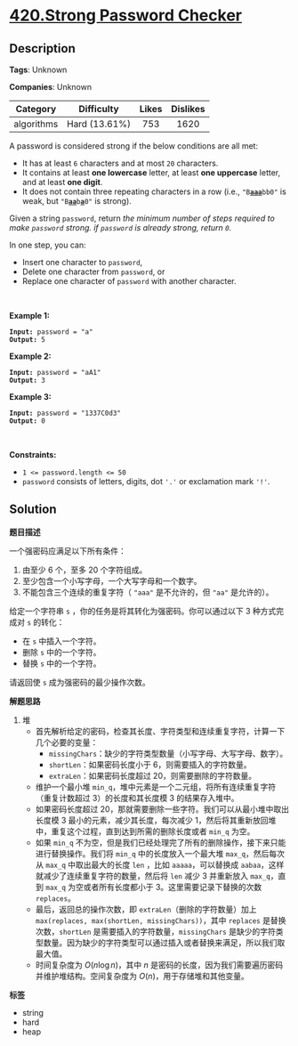# [420.Strong Password Checker](https://leetcode.com/problems/strong-password-checker/description/)

## Description

**Tags**: Unknown

**Companies**: Unknown

|  Category  |  Difficulty   | Likes | Dislikes |
| :--------: | :-----------: | :---: | :------: |
| algorithms | Hard (13.61%) |  753  |   1620   |

<p>A password is considered strong if the below conditions are all met:</p>
<ul>
  <li>It has at least <code>6</code> characters and at most <code>20</code> characters.</li>
  <li>It contains at least <strong>one lowercase</strong> letter, at least <strong>one uppercase</strong> letter, and at least <strong>one digit</strong>.</li>
  <li>It does not contain three repeating characters in a row (i.e., <code>&quot;B<u><strong>aaa</strong></u>bb0&quot;</code> is weak, but <code>&quot;B<strong><u>aa</u></strong>b<u><strong>a</strong></u>0&quot;</code> is strong).</li>
</ul>
<p>Given a string <code>password</code>, return <em>the minimum number of steps required to make <code>password</code> strong. if <code>password</code> is already strong, return <code>0</code>.</em></p>
<p>In one step, you can:</p>
<ul>
  <li>Insert one character to <code>password</code>,</li>
  <li>Delete one character from <code>password</code>, or</li>
  <li>Replace one character of <code>password</code> with another character.</li>
</ul>
<p>&nbsp;</p>
<p><strong class="example">Example 1:</strong></p>
<pre><code><strong>Input:</strong> password = "a"
<strong>Output:</strong> 5</code></pre><p><strong class="example">Example 2:</strong></p>
<pre><code><strong>Input:</strong> password = "aA1"
<strong>Output:</strong> 3</code></pre><p><strong class="example">Example 3:</strong></p>
<pre><code><strong>Input:</strong> password = "1337C0d3"
<strong>Output:</strong> 0</code></pre>
<p>&nbsp;</p>
<p><strong>Constraints:</strong></p>
<ul>
  <li><code>1 &lt;= password.length &lt;= 50</code></li>
  <li><code>password</code> consists of letters, digits, dot&nbsp;<code>&#39;.&#39;</code> or exclamation mark <code>&#39;!&#39;</code>.</li>
</ul>

## Solution

**题目描述**

一个强密码应满足以下所有条件：

1. 由至少 6 个，至多 20 个字符组成。
2. 至少包含一个小写字母，一个大写字母和一个数字。
3. 不能包含三个连续的重复字符（ `"aaa"` 是不允许的，但 `"aa"` 是允许的）。

给定一个字符串 `s` ，你的任务是将其转化为强密码。你可以通过以下 3 种方式完成对 `s` 的转化：

- 在 `s` 中插入一个字符。
- 删除 `s` 中的一个字符。
- 替换 `s` 中的一个字符。

请返回使 `s` 成为强密码的最少操作次数。

**解题思路**

1. 堆
   - 首先解析给定的密码，检查其长度、字符类型和连续重复字符，计算一下几个必要的变量：
     - `missingChars`：缺少的字符类型数量（小写字母、大写字母、数字）。
     - `shortLen`：如果密码长度小于 6，则需要插入的字符数量。
     - `extraLen`：如果密码长度超过 20，则需要删除的字符数量。
   - 维护一个最小堆 `min_q`，堆中元素是一个二元组，将所有连续重复字符（重复计数超过 3）的长度和其长度模 3 的结果存入堆中。
   - 如果密码长度超过 20，那就需要删除一些字符。我们可以从最小堆中取出长度模 3 最小的元素，减少其长度，每次减少 1，然后将其重新放回堆中，重复这个过程，直到达到所需的删除长度或者 `min_q` 为空。
   - 如果 `min_q` 不为空，但是我们已经处理完了所有的删除操作，接下来只能进行替换操作。我们将 `min_q` 中的长度放入一个最大堆 `max_q`，然后每次从 `max_q` 中取出最大的长度 `len` ，比如 `aaaaa`，可以替换成 `aabaa`，这样就减少了连续重复字符的数量，然后将 `len` 减少 3 并重新放入 `max_q`，直到 `max_q` 为空或者所有长度都小于 3。这里需要记录下替换的次数 `replaces`。
   - 最后，返回总的操作次数，即 `extraLen`（删除的字符数量）加上 `max(replaces, max(shortLen, missingChars))`，其中 `replaces` 是替换次数，`shortLen` 是需要插入的字符数量，`missingChars` 是缺少的字符类型数量。因为缺少的字符类型可以通过插入或者替换来满足，所以我们取最大值。
   - 时间复杂度为 $O(n \log n)$，其中 $n$ 是密码的长度，因为我们需要遍历密码并维护堆结构。空间复杂度为 $O(n)$，用于存储堆和其他变量。

**标签**

- string
- hard
- heap
